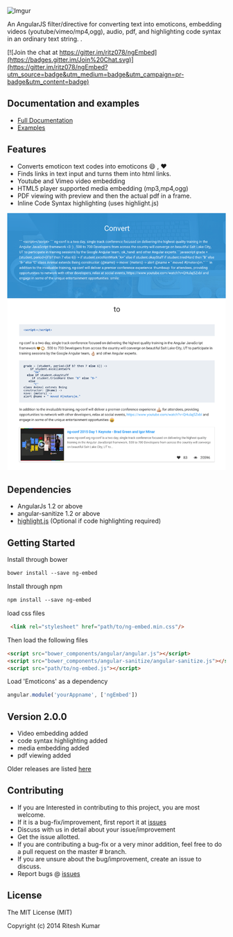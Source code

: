 ![Imgur](http://i.imgur.com/vqOqcwf.png)

An AngularJS filter/directive for  converting text into emoticons, embedding videos (youtube/vimeo/mp4,ogg), audio, pdf, and highlighting code syntax in an ordinary text string. .

[![Join the chat at https://gitter.im/ritz078/ngEmbed](https://badges.gitter.im/Join%20Chat.svg)](https://gitter.im/ritz078/ngEmbed?utm_source=badge&utm_medium=badge&utm_campaign=pr-badge&utm_content=badge)

Documentation and examples
--------------------------

* [Full Documentation](http://ritz078.github.io/ngEmbed/#/documentation)
* [Examples](http://ritz078.github.io/ngEmbed/#/examples)

Features
--------

* Converts emoticon text codes into emoticons :smile: , :heart:
* Finds links in text input and turns them into html links.
* Youtube and Vimeo video embedding
* HTML5 player supported media embedding (mp3,mp4,ogg)
* PDF viewing with preview and then the actual pdf in a frame.
* Inline Code Syntax highlighting (uses highlight.js)


![screen](demo/ngEmbed.jpg)

Dependencies
------------
+ AngularJs 1.2 or above
+ angular-sanitize 1.2 or above
+ [highlight.js](https://highlightjs.org/) (Optional if code highlighting required)


Getting Started
---------------

Install through bower
```html
bower install --save ng-embed
```
Install through npm
```html
npm install --save ng-embed
```

load css files
```html
 <link rel="stylesheet" href="path/to/ng-embed.min.css"/>
```

 Then load the following files
```html
<script src="bower_components/angular/angular.js"></script>
<script src="bower_components/angular-sanitize/angular-sanitize.js"></script>
<script src="path/to/ng-embed.js"></script>
```

Load 'Emoticons' as a dependency
```javascript
angular.module('yourAppname', ['ngEmbed'])
```

Version 2.0.0
-------------

* Video embedding added
* code syntax highlighting added
* media embedding added
* pdf viewing added


Older releases are listed [here](RELEASES.md)

Contributing
------------

* If you are Interested in contributing to this project, you are most welcome.
* If it is a bug-fix/improvement, first report it at [issues](https://github.com/ritz078/ngEmbed/issues)
* Discuss with us in detail about your issue/improvement
* Get the issue allotted.
* If you are contributing a bug-fix or a very minor addition, feel free to do a pull request on the master # branch.
* If you are unsure about the bug/improvement, create an issue to discuss.
* Report bugs @ [issues](https://github.com/ritz078/ngEmbed/issues)


License
-------

The MIT License (MIT)

Copyright (c) 2014 Ritesh Kumar



